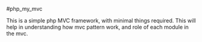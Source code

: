 #php_my_mvc

This is a simple php MVC framework, with minimal things required.
This will help in understanding how mvc pattern work, and role of each module in the mvc.


